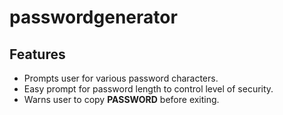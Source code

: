 # passwordgenerator

## Features

* Prompts user for various password characters.
* Easy prompt for password length to control level of security. 
* Warns user to copy **PASSWORD** before exiting. 